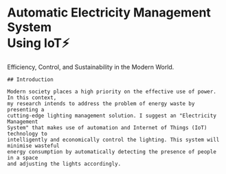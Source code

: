 # Automatic Electricity Management System<br/> Using IoT⚡
Efficiency, Control, and Sustainability in the Modern World.

```text  
## Introduction 

Modern society places a high priority on the effective use of power. In this context,
my research intends to address the problem of energy waste by presenting a
cutting-edge lighting management solution. I suggest an "Electricity Management
System" that makes use of automation and Internet of Things (IoT) technology to
intelligently and economically control the lighting. This system will minimise wasteful
energy consumption by automatically detecting the presence of people in a space
and adjusting the lights accordingly.
```
